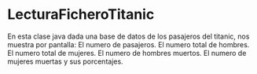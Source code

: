 # LecturaFicheroTitanic
En esta clase java dada una base de datos de los pasajeros del titanic, nos muestra por pantalla: 
El numero de pasajeros. 
El numero total de  hombres.
El numero total de mujeres.
El numero de hombres muertos.
El numero de mujeres muertas y sus porcentajes.
